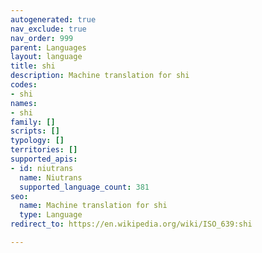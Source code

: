 ```yaml
---
autogenerated: true
nav_exclude: true
nav_order: 999
parent: Languages
layout: language
title: shi
description: Machine translation for shi
codes:
- shi
names:
- shi
family: []
scripts: []
typology: []
territories: []
supported_apis:
- id: niutrans
  name: Niutrans
  supported_language_count: 381
seo:
  name: Machine translation for shi
  type: Language
redirect_to: https://en.wikipedia.org/wiki/ISO_639:shi

---
```



